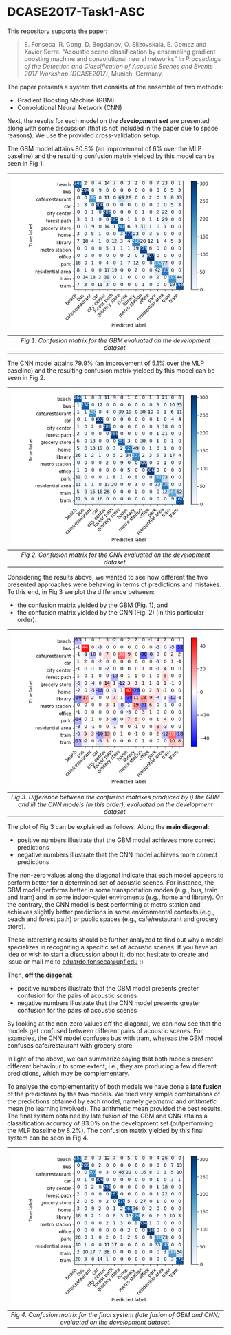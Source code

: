 # DCASE2017-Task1-ASC

This repository supports the paper:

>  E. Fonseca, R. Gong, D. Bogdanov, O. Slizovskaia, E. Gomez and Xavier Serra. “Acoustic scene classification by ensembling gradient boosting machine and convolutional neural networks” In *Proceedings of the Detection and Classification of Acoustic Scenes and Events 2017 Workshop (DCASE2017)*, Munich, Germany.

The paper presents a system that consists of the ensemble of two methods:
- Gradient Boosting Machine (GBM)
- Convolutional Neural Network (CNN)

Next, the results for each model on the _**development set**_ are presented along with some discussion (that is not included in the paper due to space reasons). We use the provided cross-validation setup.

The GBM model attains 80.8% (an improvement of 6% over the MLP baseline) and the resulting confusion matrix yielded by this model can be seen in Fig 1.

| ![alt text](/figures/development_gbm_mine.png) |
|:---:|
| *Fig 1. Confusion matrix for the GBM evaluated on the development dataset.* |


The CNN model attains 79.9% (an improvement of 5.1% over the MLP baseline) and the resulting confusion matrix yielded by this model can be seen in Fig 2.

| ![alt text](/figures/development_cnns_mine.png) |
|:---:|
| *Fig 2. Confusion matrix for the CNN evaluated on the development dataset.* |

Considering the results above, we wanted to see how different the two presented approaches were behaving in terms of predictions and mistakes. To this end, in Fig 3 we plot the difference between:
- the confusion matrix yielded by the GBM (Fig. 1), and
- the confusion matrix yielded by the CNN (Fig. 2) (in this particular order).

| ![alt text](/figures/development_gbm-cnn.png) |
|:---:|
| *Fig 3. Difference between the confusion matrixes produced by i) the GBM and ii) the CNN models (in this order), evaluated on the development dataset.* |

The plot of Fig 3 can be explained as follows. Along the **main diagonal**:
- positive numbers illustrate that the GBM model achieves more correct predictions
- negative numbers illustrate that the CNN model achieves more correct predictions

The non-zero values along the diagonal indicate that each model appears to perform better for a determined set of acoustic scenes. For instance, the GBM model performs better in some transportation modes (e.g., bus, train and tram) and in some indoor-quiet enviroments (e.g., home and library). On the contrary, the CNN model is best performing at metro station and achieves slightly better predictions in some environmental contexts (e.g., beach and forest path) or public spaces (e.g., cafe/restaurant and grocery store). 

These interesting results should be further analyzed to find out why a model specializes in recogniting a specific set of acoustic scenes. If you have an idea or wish to start a discussion about it, do not hesitate to create and issue or mail me to eduardo.fonseca@upf.edu :)

Then, **off the diagonal**: 
- positive numbers illustrate that the GBM model presents greater confusion for the pairs of acoustic scenes
- negative numbers illustrate that the CNN model presents greater confusion for the pairs of acoustic scenes

By looking at the non-zero values off the diagonal, we can now see that the models get confused between different pairs of acoustic scenes. For examples, the CNN model confuses bus with tram, whereas the GBM model confuses cafe/restaurant with grocery store.

In light of the above, we can summarize saying that both models present different behaviour to some extent, i.e., they are producing a few different predictions, which may be complementary.

To analyse the complementarity of both models we have done a **late fusion** of the predictions by the two models. We tried  very simple combinations of the predictions obtained by each model, namely _geometric_ and _arithmetic_ mean (no learning involved). The arithmetic mean provided the best results. The final system obtained by late fusion of the GBM and CNN attains a classification accuracy of 83.0% on the development set (outperforming the MLP baseline by 8.2%). The confusion matrix yielded by this final system can be seen in Fig 4.

| ![alt text](/figures/development_fusion_mine.png) |
|:---:|
| *Fig 4. Confusion matrix for the final system (late fusion of GBM and CNN) evaluated on the development dataset.* |





